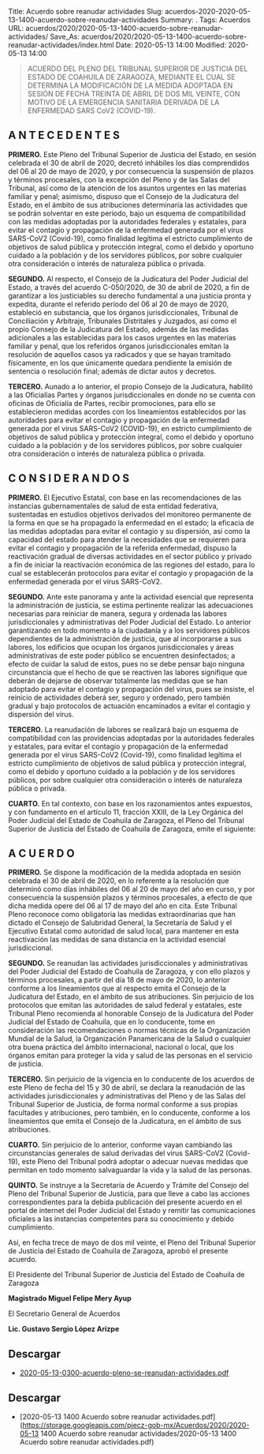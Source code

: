 Title: Acuerdo sobre reanudar actividades
Slug: acuerdos-2020-2020-05-13-1400-acuerdo-sobre-reanudar-actividades
Summary: .
Tags: Acuerdos
URL: acuerdos/2020/2020-05-13-1400-acuerdo-sobre-reanudar-actividades/
Save_As: acuerdos/2020/2020-05-13-1400-acuerdo-sobre-reanudar-actividades/index.html
Date: 2020-05-13 14:00
Modified: 2020-05-13 14:00


> ACUERDO DEL PLENO DEL TRIBUNAL SUPERIOR DE JUSTICIA DEL
ESTADO DE COAHUILA DE ZARAGOZA, MEDIANTE EL CUAL SE
DETERMINA LA MODIFICACIÓN DE LA MEDIDA ADOPTADA EN
SESIÓN DE FECHA TREINTA DE ABRIL DE DOS MIL VEINTE, CON
MOTIVO DE LA EMERGENCIA SANITARIA DERIVADA DE LA
ENFERMEDAD SARS CoV2 (COVID-19).

## A N T E C E D E N T E S

**PRIMERO.** Este Pleno del Tribunal Superior de Justicia del Estado,
en sesión celebrada el 30 de abril de 2020, decretó inhábiles los días
comprendidos del 06 al 20 de mayo de 2020, y por consecuencia la
suspensión de plazos y términos procesales, con la excepción del Pleno y
de las Salas del Tribunal, así como de la atención de los asuntos urgentes
en las materias familiar y penal; asimismo, dispuso que el Consejo de la
Judicatura del Estado, en el ámbito de sus atribuciones determinaría las
actividades que se podrán solventar en este periodo, bajo un esquema de
compatibilidad con las medidas adoptadas por la autoridades federales y
estatales, para evitar el contagio y propagación de la enfermedad generada
por el virus SARS-CoV2 (Covid-19), como finalidad legítima el estricto
cumplimiento de objetivos de salud pública y protección integral, como el
debido y oportuno cuidado a la población y de los servidores públicos, por
sobre cualquier otra consideración o interés de naturaleza pública o privada.

**SEGUNDO.** Al respecto, el Consejo de la Judicatura del Poder
Judicial del Estado, a través del acuerdo C-050/2020, de 30 de abril de
2020, a fin de garantizar a los justiciables su derecho fundamental a una
justicia pronta y expedita, durante el referido período del 06 al 20 de mayo
de 2020, estableció en substancia, que los órganos jurisdiccionales,
Tribunal de Conciliación y Arbitraje, Tribunales Distritales y Juzgados, así
como el propio Consejo de la Judicatura del Estado, además de las medidas
adicionales a las establecidas para los casos urgentes en las materias
familiar y penal, que los referidos órganos jurisdiccionales emitan la
resolución de aquellos casos ya radicados y que se hayan tramitado
físicamente, en los que únicamente quedara pendiente la emisión de
sentencia o resolución final; además de dictar autos y decretos.

**TERCERO.** Aunado a lo anterior, el propio Consejo de la Judicatura,
habilitó a las Oficialías Partes y órganos jurisdiccionales en donde no se
cuenta con oficinas de Oficialía de Partes, recibir promociones, para ello se
establecieron medidas acordes con los lineamientos establecidos por las
autoridades para evitar el contagio y propagación de la enfermedad
generada por el virus SARS-CoV2 (COVID-19), en estricto cumplimiento de
objetivos de salud pública y protección integral, como el debido y oportuno
cuidado a la población y de los servidores públicos, por sobre cualquier otra
consideración o interés de naturaleza pública o privada.

## C O N S I D E R A N D O S

**PRIMERO.** El Ejecutivo Estatal, con base en las recomendaciones
de las instancias gubernamentales de salud de esta entidad federativa,
sustentadas en estudios objetivos derivados del monitoreo permanente de
la forma en que se ha propagado la enfermedad en el estado; la eficacia de
las medidas adoptadas para evitar el contagio y su dispersión, así como la
capacidad del estado para atender la necesidades que se requieren para
evitar el contagio y propagación de la referida enfermedad, dispuso la
reactivación gradual de diversas actividades en el sector público y privado
a fin de iniciar la reactivación económica de las regiones del estado, para lo
cual se establecerán protocolos para evitar el contagio y propagación de la
enfermedad generada por el virus SARS-CoV2.

**SEGUNDO.** Ante este panorama y ante la actividad esencial que
representa la administración de justicia, se estima pertinente realizar las
adecuaciones necesarias para reiniciar de manera, segura y ordenada las
labores jurisdiccionales y administrativas del Poder Judicial del Estado.
Lo anterior garantizando en todo momento a la ciudadanía y a los
servidores públicos dependientes de la administración de justicia, que al
incorporarse a sus labores, los edificios que ocupan los órganos
jurisdiccionales y áreas administrativas de este poder público se encuentren
desinfectados; a efecto de cuidar la salud de estos, pues no se debe pensar
bajo ninguna circunstancia que el hecho de que se reactiven las labores
signifique que deberán de dejarse de observar totalmente las medidas que
se han adoptado para evitar el contagio y propagación del virus, pues se
insiste, el reinicio de actividades deberá ser, seguro y ordenado, pero
también gradual y bajo protocolos de actuación encaminados a evitar el
contagio y dispersión del virus.

**TERCERO.** La reanudación de labores se realizará bajo un esquema
de compatibilidad con las providencias adoptadas por la autoridades
federales y estatales, para evitar el contagio y propagación de la
enfermedad generada por el virus SARS-CoV2 (Covid-19), como finalidad
legítima el estricto cumplimiento de objetivos de salud pública y protección
integral, como el debido y oportuno cuidado a la población y de los
servidores públicos, por sobre cualquier otra consideración o interés de
naturaleza pública o privada.

**CUARTO.** En tal contexto, con base en los razonamientos antes
expuestos, y con fundamento en el artículo 11, fracción XXIII, de la Ley
Orgánica del Poder Judicial del Estado de Coahuila de Zaragoza, el Pleno
del Tribunal Superior de Justicia del Estado de Coahuila de Zaragoza, emite
el siguiente:

## A C U E R D O

**PRIMERO.** Se dispone la modificación de la medida adoptada en
sesión celebrada el 30 de abril de 2020, en lo referente a la resolución que
determinó como días inhábiles del 06 al 20 de mayo del año en curso, y por
consecuencia la suspensión plazos y términos procesales, a efecto de que
dicha medida opere del 06 al 17 de mayo del año en cita.
Este Tribunal Pleno reconoce como obligatoria las medidas
extraordinarias que han dictado el Consejo de Salubridad General, la
Secretaría de Salud y el Ejecutivo Estatal como autoridad de salud local,
para mantener en esta reactivación las medidas de sana distancia en la
actividad esencial jurisdiccional.

**SEGUNDO.** Se reanudan las actividades jurisdiccionales y
administrativas del Poder Judicial del Estado de Coahuila de Zaragoza, y
con ello plazos y términos procesales, a partir del día 18 de mayo de 2020,
lo anterior conforme a los lineamientos que al respecto emita el Consejo de
la Judicatura del Estado, en el ámbito de sus atribuciones.
Sin perjuicio de los protocolos que emitan las autoridades de salud
federal y estatales, este Tribunal Pleno recomienda al honorable Consejo
de la Judicatura del Poder Judicial del Estado de Coahuila, que en lo
conducente, tome en consideración las recomendaciones o normas
técnicas de la Organización Mundial de la Salud, la Organización
Panamericana de la Salud o cualquier otra buena práctica del ámbito
internacional, nacional o local, que los órganos emitan para proteger la vida
y salud de las personas en el servicio de justicia.

**TERCERO.** Sin perjuicio de la vigencia en lo conducente de los
acuerdos de este Pleno de fecha del 15 y 30 de abril, se declara la
reanudación de las actividades jurisdiccionales y administrativas del Pleno
y de las Salas del Tribunal Superior de Justicia, de forma normal conforme
a sus propias facultades y atribuciones, pero también, en lo conducente,
conforme a los lineamientos que emita el Consejo de la Judicatura, en el
ámbito de sus atribuciones.

**CUARTO.** Sin perjuicio de lo anterior, conforme vayan cambiando las
circunstancias generales de salud derivadas del virus SARS-CoV2 (Covid-
19), este Pleno del Tribunal podrá adoptar o adecuar nuevas medidas que
permitan en todo momento salvaguardar la vida y la salud de las personas.

**QUINTO.** Se instruye a la Secretaría de Acuerdo y Trámite del
Consejo del Pleno del Tribunal Superior de Justicia, para que lleve a cabo
las acciones correspondientes para la debida publicación del presente
acuerdo en el portal de internet del Poder Judicial del Estado y remitir las
comunicaciones oficiales a las instancias competentes para su
conocimiento y debido cumplimiento.

Así, en fecha trece de mayo de dos mil veinte, el Pleno del Tribunal
Superior de Justicia del Estado de Coahuila de Zaragoza, aprobó el
presente acuerdo.

El Presidente del Tribunal Superior de Justicia del Estado de
Coahuila de Zaragoza

**Magistrado Miguel Felipe Mery Ayup**

El Secretario General de Acuerdos

**Lic. Gustavo Sergio López Arizpe**

## Descargar

* [2020-05-13-0300-acuerdo-pleno-se-reanudan-actividades.pdf](https://storage.googleapis.com/pjecz-gob-mx/acuerdos/2020-05-13-0300-acuerdo-pleno-se-reanudan-actividades.pdf)



## Descargar


* [2020-05-13 1400 Acuerdo sobre reanudar actividades.pdf](https://storage.googleapis.com/pjecz-gob-mx/Acuerdos/2020/2020-05-13 1400 Acuerdo sobre reanudar actividades/2020-05-13 1400 Acuerdo sobre reanudar actividades.pdf)



